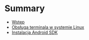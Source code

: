 # Summary

* [Wstęp](README.md)
* [Obsługa terminala w systemie Linux](obsluga-terminala-w-systemie-linux.md)
* [Instalacja Android SDK](instalacja-android-sdk.md)

